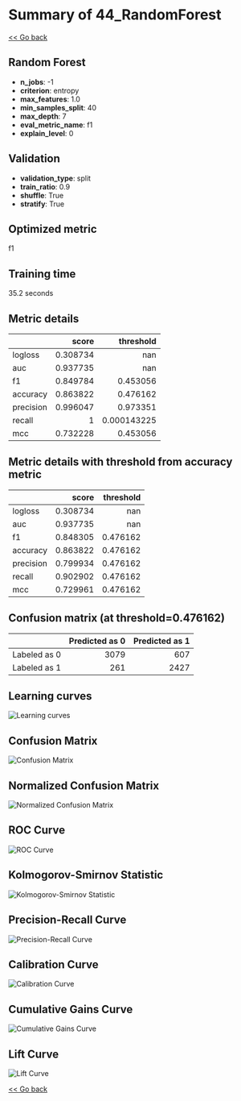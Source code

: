 # Summary of 44_RandomForest

[<< Go back](../README.md)


## Random Forest
- **n_jobs**: -1
- **criterion**: entropy
- **max_features**: 1.0
- **min_samples_split**: 40
- **max_depth**: 7
- **eval_metric_name**: f1
- **explain_level**: 0

## Validation
 - **validation_type**: split
 - **train_ratio**: 0.9
 - **shuffle**: True
 - **stratify**: True

## Optimized metric
f1

## Training time

35.2 seconds

## Metric details
|           |    score |     threshold |
|:----------|---------:|--------------:|
| logloss   | 0.308734 | nan           |
| auc       | 0.937735 | nan           |
| f1        | 0.849784 |   0.453056    |
| accuracy  | 0.863822 |   0.476162    |
| precision | 0.996047 |   0.973351    |
| recall    | 1        |   0.000143225 |
| mcc       | 0.732228 |   0.453056    |


## Metric details with threshold from accuracy metric
|           |    score |   threshold |
|:----------|---------:|------------:|
| logloss   | 0.308734 |  nan        |
| auc       | 0.937735 |  nan        |
| f1        | 0.848305 |    0.476162 |
| accuracy  | 0.863822 |    0.476162 |
| precision | 0.799934 |    0.476162 |
| recall    | 0.902902 |    0.476162 |
| mcc       | 0.729961 |    0.476162 |


## Confusion matrix (at threshold=0.476162)
|              |   Predicted as 0 |   Predicted as 1 |
|:-------------|-----------------:|-----------------:|
| Labeled as 0 |             3079 |              607 |
| Labeled as 1 |              261 |             2427 |

## Learning curves
![Learning curves](learning_curves.png)
## Confusion Matrix

![Confusion Matrix](confusion_matrix.png)


## Normalized Confusion Matrix

![Normalized Confusion Matrix](confusion_matrix_normalized.png)


## ROC Curve

![ROC Curve](roc_curve.png)


## Kolmogorov-Smirnov Statistic

![Kolmogorov-Smirnov Statistic](ks_statistic.png)


## Precision-Recall Curve

![Precision-Recall Curve](precision_recall_curve.png)


## Calibration Curve

![Calibration Curve](calibration_curve_curve.png)


## Cumulative Gains Curve

![Cumulative Gains Curve](cumulative_gains_curve.png)


## Lift Curve

![Lift Curve](lift_curve.png)



[<< Go back](../README.md)
